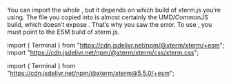 ﻿
You can import the whole , but it depends on which build of xterm.js you’re using. 
The file you copied into  is almost certainly the UMD/CommonJS build, which doesn’t expose . 
That’s why you saw the error. To use , you must point to the ESM build of xterm.js.

import { Terminal } from "https://cdn.jsdelivr.net/npm/@xterm/xterm/+esm";
import "https://cdn.jsdelivr.net/npm/@xterm/xterm/css/xterm.css";

import { Terminal } from "https://cdn.jsdelivr.net/npm/@xterm/xterm@5.5.0/+esm";
<link rel="stylesheet" href="https://cdn.jsdelivr.net/npm/@xterm/xterm@5.5.0/css/xterm.css">